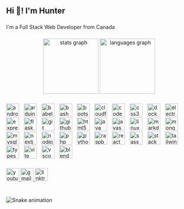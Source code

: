 <h2 align="left">Hi 👋! I'm Hunter</h2>

###

<p align="left">I'm a Full Stack Web Developer from Canada</p>

###

<div align="center">
  <img src="https://github-readme-stats.vercel.app/api?username=hhennigar-dev&hide_title=false&hide_rank=false&show_icons=true&include_all_commits=true&count_private=true&disable_animations=false&theme=dracula&locale=en&hide_border=false" height="150" alt="stats graph"  />
  <img src="https://github-readme-stats.vercel.app/api/top-langs?username=hhennigar-dev&locale=en&hide_title=false&layout=compact&card_width=320&langs_count=5&theme=dracula&hide_border=false" height="150" alt="languages graph"  />
</div>

###

<div align="left">
  <img src="https://skillicons.dev/icons?i=androidstudio" height="35" alt="androidstudio logo"  />
  <img width="5" />
  <img src="https://skillicons.dev/icons?i=arduino" height="35" alt="arduino logo"  />
  <img width="5" />
  <img src="https://skillicons.dev/icons?i=babel" height="35" alt="babel logo"  />
  <img width="5" />
  <img src="https://skillicons.dev/icons?i=bash" height="35" alt="bash logo"  />
  <img width="5" />
  <img src="https://skillicons.dev/icons?i=bootstrap" height="35" alt="bootstrap logo"  />
  <img width="5" />
  <img src="https://skillicons.dev/icons?i=cloudflare" height="35" alt="cloudflare logo"  />
  <img width="5" />
  <img src="https://skillicons.dev/icons?i=codepen" height="35" alt="codepen logo"  />
  <img width="5" />
  <img src="https://skillicons.dev/icons?i=css" height="35" alt="css3 logo"  />
  <img width="5" />
  <img src="https://skillicons.dev/icons?i=docker" height="35" alt="docker logo"  />
  <img width="5" />
  <img src="https://skillicons.dev/icons?i=electron" height="35" alt="electron logo"  />
  <img width="5" />
  <img src="https://skillicons.dev/icons?i=express" height="35" alt="express logo"  />
  <img width="5" />
  <img src="https://skillicons.dev/icons?i=flask" height="35" alt="flask logo"  />
  <img width="5" />
  <img src="https://skillicons.dev/icons?i=git" height="35" alt="git logo"  />
  <img width="5" />
  <img src="https://skillicons.dev/icons?i=github" height="35" alt="github logo"  />
  <img width="5" />
  <img src="https://skillicons.dev/icons?i=html" height="35" alt="html5 logo"  />
  <img width="5" />
  <img src="https://skillicons.dev/icons?i=java" height="35" alt="java logo"  />
  <img width="5" />
  <img src="https://skillicons.dev/icons?i=js" height="35" alt="javascript logo"  />
  <img width="5" />
  <img src="https://skillicons.dev/icons?i=linux" height="35" alt="linux logo"  />
  <img width="5" />
  <img src="https://skillicons.dev/icons?i=md" height="35" alt="markdown logo"  />
  <img width="5" />
  <img src="https://skillicons.dev/icons?i=mongodb" height="35" alt="mongodb logo"  />
  <img width="5" />
  <img src="https://skillicons.dev/icons?i=mysql" height="35" alt="mysql logo"  />
  <img width="5" />
  <img src="https://skillicons.dev/icons?i=nextjs" height="35" alt="nextjs logo"  />
  <img width="5" />
  <img src="https://skillicons.dev/icons?i=nodejs" height="35" alt="nodejs logo"  />
  <img width="5" />
  <img src="https://skillicons.dev/icons?i=php" height="35" alt="php logo"  />
  <img width="5" />
  <img src="https://skillicons.dev/icons?i=py" height="35" alt="python logo"  />
  <img width="5" />
  <img src="https://skillicons.dev/icons?i=raspberrypi" height="35" alt="raspberrypi logo"  />
  <img width="5" />
  <img src="https://skillicons.dev/icons?i=react" height="35" alt="react logo"  />
  <img width="5" />
  <img src="https://skillicons.dev/icons?i=sass" height="35" alt="sass logo"  />
  <img width="5" />
  <img src="https://skillicons.dev/icons?i=stackoverflow" height="35" alt="stackoverflow logo"  />
  <img width="5" />
  <img src="https://skillicons.dev/icons?i=tailwind" height="35" alt="tailwindcss logo"  />
  <img width="5" />
  <img src="https://skillicons.dev/icons?i=ts" height="35" alt="typescript logo"  />
  <img width="5" />
  <img src="https://skillicons.dev/icons?i=vite" height="35" alt="vite logo"  />
  <img width="5" />
  <img src="https://skillicons.dev/icons?i=vscode" height="35" alt="vscode logo"  />
  <img width="5" />
  <img src="https://skillicons.dev/icons?i=blender" height="35" alt="blender logo"  />
</div>

###

<div align="left">
  <a href="https://www.youtube.com/@hunterthepenguin" target="_blank">
    <img src="https://img.shields.io/static/v1?message=Youtube&logo=youtube&label=&color=FF0000&logoColor=white&labelColor=&style=for-the-badge" height="35" alt="youtube logo"  />
  </a>
  <a href="hhennigar.dev@gmail.com" target="_blank">
    <img src="https://img.shields.io/static/v1?message=Gmail&logo=gmail&label=&color=D14836&logoColor=white&labelColor=&style=for-the-badge" height="35" alt="gmail logo"  />
  </a>
  <a href="https://linktr.ee/hunterthedev" target="_blank">
    <img src="https://img.shields.io/static/v1?message=Linktree&logo=linktree&label=&color=1de9b6&logoColor=white&labelColor=&style=for-the-badge" height="35" alt="linktree logo"  />
  </a>
</div>

###

<img align="right" height="0" src="https://i.imgflip.com/65efzo.gif"  />

###

<br clear="both">

<img src="https://raw.githubusercontent.com/hhennigar-dev/hhennigar-dev/output/snake.svg" alt="Snake animation" />

###
